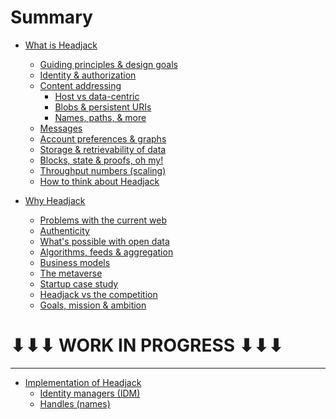 # Summary

- [What is Headjack](introduction.md)
    - [Guiding principles & design goals](principles.md)
    - [Identity & authorization](identity.md)
    - [Content addressing](addressing.md)
        - [Host vs data-centric](host_vs_data_centric.md)
        - [Blobs & persistent URIs](blobs_and_uris.md)
        - [Names, paths, & more](names_and_paths.md)
    - [Messages](messages.md)
    - [Account preferences & graphs](account_preferences.md)
    - [Storage & retrievability of data](store_and_retrieve.md)
    - [Blocks, state & proofs, oh my!](blocks_state_proofs.md)
    - [Throughput numbers (scaling)](numbers.md)
    - [How to think about Headjack](how_to_think_about_it.md)

- [Why Headjack](motivation.md)
    - [Problems with the current web](problems_with_the_web.md)
    - [Authenticity](authenticity.md)
    - [What's possible with open data](possibilities.md)
    - [Algorithms, feeds & aggregation](algorithms_feeds_aggregation.md)
    - [Business models](business_models.md)
    - [The metaverse](metaverse.md)
    - [Startup case study](startup_case_study.md)
    - [Headjack vs the competition](competition.md)
    - [Goals, mission & ambition](mission_ambition.md)

    <!-- - [Open questions & concerns](concerns.md) -->
    <!-- - [Shortcomings of Headjack](headjack_cons.md) -->

# ⬇⬇⬇ WORK IN PROGRESS ⬇⬇⬇

---

- [Implementation of Headjack](execution.md)
    - [Identity managers (IDM)](IDM.md)
    - [Handles (names)](handles.md)

<!-- 
- [Execution (how)](execution.md)
    - [Block & state structure](block_state_structure.md)
    - [Tokenomics](tokenomics.md)
    - [Handles (names)](handles.md)
    - [Identity managers (IDM)](IDM.md)
    - [Application architectures](architecture.md)
    - [Moderation](moderation.md)
    - [Roadmap](roadmap.md)

    - [Example flow of actions & events]()
-->

